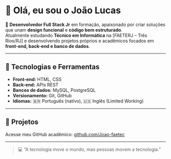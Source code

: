 # 👋 Olá, eu sou o João Lucas

🎯 **Desenvolvedor Full Stack Jr** em formação, apaixonado por criar soluções que unam **design funcional** e **código bem estruturado**.  
Atualmente estudando **Técnico em Informática** na [FAETERJ – Três Rios/RJ] e desenvolvendo projetos próprios e acadêmicos focados em **front-end, back-end e banco de dados**.

---

## 🚀 Tecnologias e Ferramentas

- **Front-end:** HTML, CSS
- **Back-end:** APIs REST
- **Bancos de dados:** MySQL, PostgreSQL
- **Versionamento:** Git, GitHub
- **Idiomas:** 🇧🇷 Português (nativo), 🇺🇸 Inglês (Limited Working)

---

## 📂 Projetos

Acesse meu GitHub acadêmico: [github.com/Joao-faetec](https://github.com/Joao-faetec)  

---

> 💻 “A tecnologia move o mundo, mas pessoas movem a tecnologia.”




